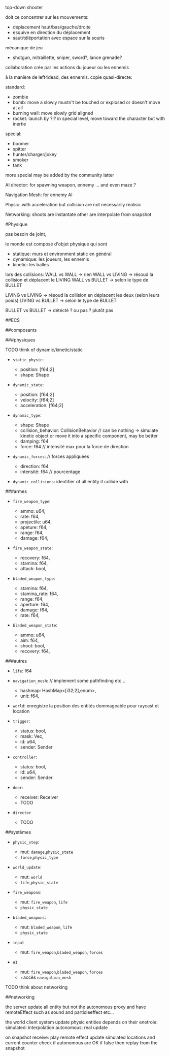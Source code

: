 top-down shooter

doit ce concentrer sur les mouvements:
- déplacement haut/bas/gauche/droite
- esquive en direction du déplacement
- saut/téléportation avec espace sur la souris

<!-- mécanique de jeu qui se fait à plusieur en collaboration ? -->
<!-- - lien avec des ressorts -->
<!-- - trois armes qui tirs entre les joueurs: -->
<!--   - shotgun: nettoie la zone d'un coup. -->
<!--   - mitraillette: idem mais sur la longueur. -->
<!--   - sniper: tir extremement précis pour faire des "headshot" -->

mécanique de jeu
- shotgun, mitraillette, sniper, sword?, lance grenade?

collaboration crée par les actions du joueur ou les ennemis

à la manière de left4dead, des ennemis.
copie quasi-directe:

standard:
- zombie
- bomb: move a slowly mustn't be touched or explosed or doesn't move at all
- burning wall: move slowly grid aligned
- rocket: launch by ?!? in special level, move toward the character but with inertie

special:
- boomer
- spitter
- hunter/charger/jokey
- smoker
- tank

more special may be added by the community latter

AI director: for spawning weapon, ennemy ... and even maze ?

Navigation Mesh: for ennemy AI

Physic: with acceleration but collision are not necessarily realisic

Networking: shoots are instantate other are interpolate from snapshot

#Physique

pas besoin de joint,

le monde est composé d'objet physique qui sont
- statique: murs et environment static en général
- dynamique: les joueurs, les ennemis
- kinetic: les balles

lors des collisions:
WALL vs WALL -> rien
WALL vs LIVING -> résoud la collision et déplacent le LIVING
WALL vs BULLET -> selon le type de BULLET

LIVING vs LIVING -> résoud la collision en déplacent les deux (selon leurs poids)
LIVING vs BULLET -> selon le type de BULLET

BULLET vs BULLET -> détécté ? ou pas ? plutôt pas

##ECS

##composants

###physiques

TODO think of dynamic/kinetic/static

- `static_physic`:
  - position: [f64;2]
  - shape: Shape

- `dynamic_state`:
  - position: [f64;2]
  - velocity: [f64;2]
  - acceleration: [f64;2]

- `dynamic_type`:
  - shape: Shape
  - collision\_behavior: CollisionBehavior // can be nothing -> simulate kinetic object or move it into a specific component, may be better
  - damping: f64
  - force: f64 // intensité max pour la force de direction

- `dynamic_forces`: // forces appliquées
  - direction: f64
  - intensité: f64 // pourcentage
<!-- - `impulses`: impulsions appliquées sur une itération seulement (par exemple coup d'un zombie): -->

- `dynamic_collisions`: identifier of all entity it collide with

###armes

- `fire_weapon_type`:
  - ammo: u64,
  - rate: f64,
  - projectile: u64,
  - apeture: f64,
  - range: f64,
  - damage: f64,

- `fire_weapon_state`:
  - recovery: f64,
  - stamina: f64,
  - attack: bool,

- `bladed_weapon_type`:
  - stamina: f64,
  - stamina\_rate: f64,
  - range: f64,
  - aperture: f64,
  - damage: f64,
  - rate: f64,

- `bladed_weapon_state`:
  - ammo: u64,
  - aim: f64,
  - shoot: bool,
  - recovery: f64,

###autres

- `life`: f64

- `navigation_mesh`: // implement some pathfinding etc...
  - hashmap: HashMap<[i32;2],enum>,
  - unit: f64,

- `world`: enregistre la position des entités dommageable pour raycast et location
- `trigger`:
  - status: bool,
  - mask: Vec<TypeId>,
  - id: u64,
  - sender: Sender<bool>

- `controller`:
  - status: bool,
  - id: u64,
  - sender: Sender<bool>

- `door`:
  - receiver: Receiver<bool>
  - TODO

- `director`
  - TODO

##systèmes

- `physic_step`:
  - mut: `damage`,`physic_state`
  - `force`,`physic_type`

- `world_update`:
  - mut: `world`
  - `life`,`physic_state`

- `fire_weapons`:
  - mut: `fire_weapon`, `life`
  - `physic_state`
- `bladed_weapons`:
  - mut: `bladed_weapon`, `life`
  - `physic_state`

- `input`
  - mut: `fire_weapon`,`bladed_weapon`, `forces`

- `AI`
  - mut: `fire_weapon`,`bladed_weapon`, `forces`
  - +accès `navigation_mesh`

TODO think about networking

##networking

the server update all entity but not the autonomous proxy
and have remoteEffect such as sound and particleeffect etc...

the world client system update physic entities depends on their enetrole:
simulated: interpolation
autonomous: real update

on snapshot receive:
play remote effect
update simulated locations and current counter
check if autonomous are OK if false then replay from the snapshot

